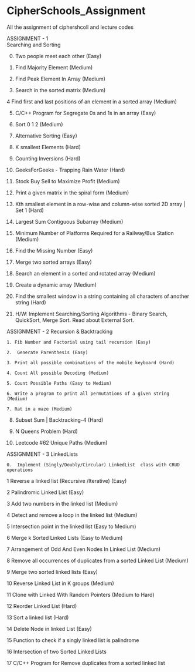 # CipherSchools_Assignment
All the assignment of ciphershcoll and lecture codes


ASSIGNMENT - 1   
Searching and Sorting

0. Two people meet each other (Easy) 

1. Find Majority Element (Medium)
  
2. Find Peak Element In Array (Medium)

3. Search in the sorted matrix (Medium)
 
4  Find first and last positions of an element in a sorted array (Medium)

5. C/C++ Program for Segregate 0s and 1s in an array (Easy)

6. Sort 0 1 2 (Medium)

7. Alternative Sorting (Easy)

8. K smallest Elements (Hard)

9. Counting Inversions (Hard)

10. GeeksForGeeks - Trapping Rain Water (Hard)

11. Stock Buy Sell to Maximize Profit  (Medium)

12. Print a given matrix in the spiral form (Medium)

13. Kth smallest element in a row-wise and column-wise sorted 2D array | Set 1  (Hard)

14. Largest Sum Contiguous Subarray (Medium)

15. Minimum Number of Platforms Required for a Railway/Bus Station (Medium)

16. Find the Missing Number (Easy)

17. Merge two sorted arrays (Easy)

18. Search an element in a sorted and rotated array (Medium) 

19. Create a dynamic array (Medium)

20. Find the smallest window in a string containing all characters of another string (Hard)

21. H/W: Implement Searching/Sorting Algorithms - Binary Search, QuickSort, Merge Sort.
	Read about External Sort.



ASSIGNMENT - 2
Recursion & Backtracking

    1. Fib Number and Factorial using tail recursion (Easy) 

    2.  Generate Parenthesis (Easy)

    3. Print all possible combinations of the mobile keyboard (Hard)

    4. Count All possible Decoding (Medium)

    5. Count Possible Paths (Easy to Medium)

    6. Write a program to print all permutations of a given string (Medium)

    7. Rat in a maze (Medium)

   8.  Subset Sum | Backtracking-4 (Hard) 

   9. N Queens Problem (Hard)

   10. Leetcode #62 Unique Paths (Medium)


ASSIGNMENT - 3
LinkedLists

    0.  Implement (Singly/Doubly/Circular) LinkedList  class with CRUD operations

1 Reverse a linked list (Recursive /Iterative) (Easy)

2 Palindromic Linked List (Easy)

3 Add two numbers in the linked list (Medium)

4 Detect and remove a loop in the linked list (Medium)

5 Intersection point in the linked list (Easy to Medium)

6 Merge k Sorted Linked Lists (Easy to Medium)

7 Arrangement of Odd And Even Nodes In Linked List (Medium)

8 Remove all occurrences of duplicates from a sorted Linked List (Medium)

 9 Merge two sorted linked lists (Easy)

 10 Reverse Linked List in K groups (Medium)

 11 Clone with Linked With Random Pointers (Medium to Hard)

 12 Reorder Linked List (Hard)

 13 Sort a linked list (Hard)

 14 Delete Node in linked List (Easy)

 15 Function to check if a singly linked list is palindrome 

16 Intersection of two Sorted Linked Lists 

17 C/C++ Program for Remove duplicates from a sorted linked list 

